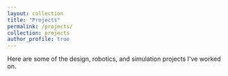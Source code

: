 ```yaml
---
layout: collection
title: "Projects"
permalink: /projects/
collection: projects
author_profile: true
---
```


Here are some of the design, robotics, and simulation projects I've worked on.
